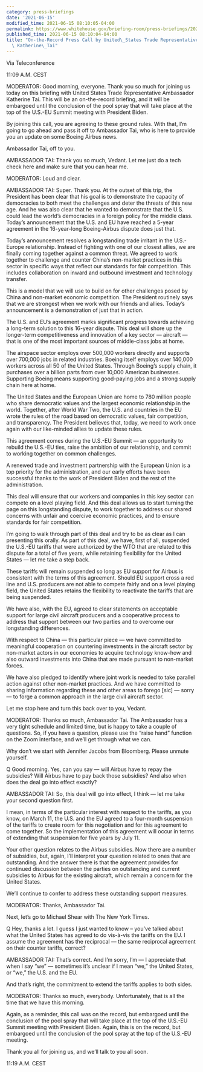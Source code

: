```yaml
---
category: press-briefings
date: '2021-06-15'
modified_time: 2021-06-15 08:10:05-04:00
permalink: https://www.whitehouse.gov/briefing-room/press-briefings/2021/06/15/on-the-record-press-call-by-united-states-trade-representative-ambassador-katherine-tai/
published_time: 2021-06-15 08:10:04-04:00
title: "On-the-Record Press Call by United\_States Trade Representative Ambassador\
  \ Katherine\_Tai"
---
```

 
Via Teleconference

11:09 A.M. CEST

MODERATOR: Good morning, everyone. Thank you so much for joining us
today on this briefing with United States Trade Representative
Ambassador Katherine Tai. This will be an on-the-record briefing, and it
will be embargoed until the conclusion of the pool spray that will take
place at the top of the U.S.-EU Summit meeting with President Biden.

By joining this call, you are agreeing to these ground rules. With that,
I’m going to go ahead and pass it off to Ambassador Tai, who is here to
provide you an update on some Boeing Airbus news.

Ambassador Tai, off to you.

AMBASSADOR TAI: Thank you so much, Vedant. Let me just do a tech check
here and make sure that you can hear me.

MODERATOR: Loud and clear.

AMBASSADOR TAI: Super. Thank you. At the outset of this trip, the
President has been clear that his goal is to demonstrate the capacity of
democracies to both meet the challenges and deter the threats of this
new age. And he was also clear that he wanted to demonstrate that the
U.S. could lead the world’s democracies in a foreign policy for the
middle class. Today’s announcement that the U.S. and EU have reached a
5-year agreement in the 16-year-long Boeing-Airbus dispute does just
that.

Today’s announcement resolves a longstanding trade irritant in the
U.S.-Europe relationship. Instead of fighting with one of our closest
allies, we are finally coming together against a common threat. We
agreed to work together to challenge and counter China’s non-market
practices in this sector in specific ways that reflect our standards for
fair competition. This includes collaboration on inward and outbound
investment and technology transfer.

This is a model that we will use to build on for other challenges posed
by China and non-market economic competition. The President routinely
says that we are strongest when we work with our friends and allies.
Today’s announcement is a demonstration of just that in action.

The U.S. and EU’s agreement marks significant progress towards achieving
a long-term solution to this 16-year dispute. This deal will shore up
the longer-term competitiveness and innovation of a key sector —
aircraft — that is one of the most important sources of middle-class
jobs at home.

The airspace sector employs over 500,000 workers directly and supports
over 700,000 jobs in related industries. Boeing itself employs over
140,000 workers across all 50 of the United States. Through Boeing’s
supply chain, it purchases over a billion parts from over 10,000
American businesses. Supporting Boeing means supporting good-paying jobs
and a strong supply chain here at home.

The United States and the European Union are home to 780 million people
who share democratic values and the largest economic relationship in the
world. Together, after World War Two, the U.S. and countries in the EU
wrote the rules of the road based on democratic values, fair
competition, and transparency. The President believes that, today, we
need to work once again with our like-minded allies to update these
rules.

This agreement comes during the U.S.-EU Summit — an opportunity to
rebuild the U.S.-EU ties, raise the ambition of our relationship, and
commit to working together on common challenges.

A renewed trade and investment partnership with the European Union is a
top priority for the administration, and our early efforts have been
successful thanks to the work of President Biden and the rest of the
administration.

This deal will ensure that our workers and companies in this key sector
can compete on a level playing field. And this deal allows us to start
turning the page on this longstanding dispute, to work together to
address our shared concerns with unfair and coercive economic practices,
and to ensure standards for fair competition.

I’m going to walk through part of this deal and try to be as clear as I
can presenting this orally. As part of this deal, we have, first of all,
suspended the U.S.-EU tariffs that were authorized by the WTO that are
related to this dispute for a total of five years, while retaining
flexibility for the United States — let me take a step back.

These tariffs will remain suspended so long as EU support for Airbus is
consistent with the terms of this agreement. Should EU support cross a
red line and U.S. producers are not able to compete fairly and on a
level playing field, the United States retains the flexibility to
reactivate the tariffs that are being suspended.

We have also, with the EU, agreed to clear statements on acceptable
support for large civil aircraft producers and a cooperative process to
address that support between our two parties and to overcome our
longstanding differences.

With respect to China — this particular piece — we have committed to
meaningful cooperation on countering investments in the aircraft sector
by non-market actors in our economies to acquire technology know-how and
also outward investments into China that are made pursuant to non-market
forces.

We have also pledged to identify where joint work is needed to take
parallel action against other non-market practices. And we have
committed to sharing information regarding these and other areas to
forego \[sic\] — sorry — to forge a common approach in the large civil
aircraft sector.

Let me stop here and turn this back over to you, Vedant.

MODERATOR: Thanks so much, Ambassador Tai. The Ambassador has a very
tight schedule and limited time, but is happy to take a couple of
questions. So, if you have a question, please use the “raise hand”
function on the Zoom interface, and we’ll get through what we can.

Why don’t we start with Jennifer Jacobs from Bloomberg. Please unmute
yourself.

Q Good morning. Yes, can you say — will Airbus have to repay the
subsidies? Will Airbus have to pay back those subsidies? And also when
does the deal go into effect exactly?

AMBASSADOR TAI: So, this deal will go into effect, I think — let me take
your second question first.

I mean, in terms of the particular interest with respect to the tariffs,
as you know, on March 11, the U.S. and the EU agreed to a four-month
suspension of the tariffs to create room for this negotiation and for
this agreement to come together. So the implementation of this agreement
will occur in terms of extending that suspension for five years by July
11.

Your other question relates to the Airbus subsidies. Now there are a
number of subsidies, but, again, I’ll interpret your question related to
ones that are outstanding. And the answer there is that the agreement
provides for continued discussion between the parties on outstanding and
current subsidies to Airbus for the existing aircraft, which remain a
concern for the United States.

We’ll continue to confer to address these outstanding support measures.

MODERATOR: Thanks, Ambassador Tai.

Next, let’s go to Michael Shear with The New York Times.

Q Hey, thanks a lot. I guess I just wanted to know – you’ve talked about
what the United States has agreed to do vis-à-vis the tariffs on the EU.
I assume the agreement has the reciprocal — the same reciprocal
agreement on their counter tariffs, correct?

AMBASSADOR TAI: That’s correct. And I’m sorry, I’m — I appreciate that
when I say “we” — sometimes it’s unclear if I mean “we,” the United
States, or “we,” the U.S. and the EU.

And that’s right, the commitment to extend the tariffs applies to both
sides.

MODERATOR: Thanks so much, everybody. Unfortunately, that is all the
time that we have this morning.

Again, as a reminder, this call was on the record, but embargoed until
the conclusion of the pool spray that will take place at the top of the
U.S.-EU Summit meeting with President Biden. Again, this is on the
record, but embargoed until the conclusion of the pool spray at the top
of the U.S.-EU meeting.

Thank you all for joining us, and we’ll talk to you all soon.

11:19 A.M. CEST
